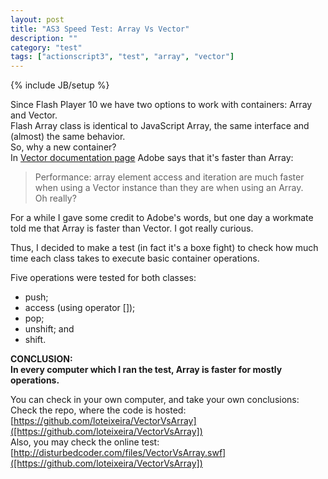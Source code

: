 ```yaml
---
layout: post
title: "AS3 Speed Test: Array Vs Vector"
description: ""
category: "test" 
tags: ["actionscript3", "test", "array", "vector"]
---
```

{% include JB/setup %}

Since Flash Player 10 we have two options to work with containers: Array and Vector.<br>
Flash Array class is identical to JavaScript Array, the same interface and (almost) the same behavior.<br>
So, why a new container?<br>
In [Vector documentation page](http://help.adobe.com/en_US/FlashPlatform/reference/actionscript/3/Vector.html) Adobe says that it's faster than Array:<br>
> Performance: array element access and iteration are much faster when using a Vector instance than they are when using an Array.<br>
Oh really?<br>

For a while I gave some credit to Adobe's words, but one day a workmate told me that Array is faster than Vector. I got really curious.<br>

Thus, I decided to make a test (in fact it's a boxe fight) to check how much time each class takes to execute basic container operations.<br>

Five operations were tested for both classes:
* push;
* access (using operator []);
* pop;
* unshift; and
* shift.

**CONCLUSION:<br>In every computer which I ran the test, Array is faster for mostly operations.**<br>

You can check in your own computer, and take your own conclusions:<br>
Check the repo, where the code is hosted: [https://github.com/loteixeira/VectorVsArray]([https://github.com/loteixeira/VectorVsArray])<br>
Also, you may check the online test: [http://disturbedcoder.com/files/VectorVsArray.swf]([https://github.com/loteixeira/VectorVsArray])